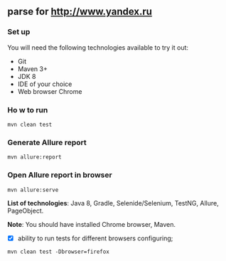 ## parse for http://www.yandex.ru 

### Set up

You will need the following technologies available to try it out:
* Git
* Maven 3+
* JDK 8
* IDE of your choice 
* Web browser Chrome

### Ho w to run

```mvn clean test```

### Generate Allure report 

```mvn allure:report```

### Open Allure report in browser

```mvn allure:serve```

**List of technologies**: Java 8, Gradle, Selenide/Selenium, TestNG, Allure, PageObject.

**Note**: You should have installed Chrome browser, Maven.

- [x] ability to run tests for different browsers configuring;

```mvn clean test -Dbrowser=firefox``` 










